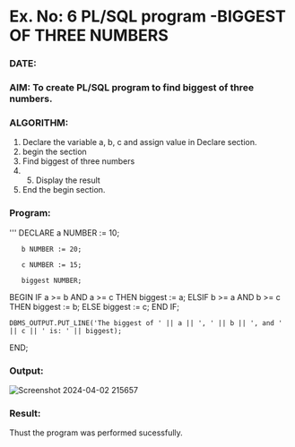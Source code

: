# Ex. No: 6 PL/SQL program -BIGGEST OF THREE NUMBERS  
### DATE: 
### AIM: To create PL/SQL program to find biggest of three numbers.

### ALGORITHM:
1. Declare the variable a, b, c and assign value in Declare section.
2. begin the section
3. Find biggest of three numbers 
4. 5. Display the result 
6. End the begin section.

### Program:
'''
 DECLARE
       a NUMBER := 10; 
       
       b NUMBER := 20; 
       
       c NUMBER := 15; 
       
       biggest NUMBER;
 BEGIN
     IF a >= b AND a >= c THEN
         biggest := a;
     ELSIF b >= a AND b >= c THEN
         biggest := b;
     ELSE
         biggest := c;
     END IF;
    
    DBMS_OUTPUT.PUT_LINE('The biggest of ' || a || ', ' || b || ', and ' || c || ' is: ' || biggest);
END;


### Output:
![Screenshot 2024-04-02 215657](https://github.com/nandhu6523/DBMS/assets/123856724/0827623e-5725-4068-b080-8944cc8644fb)




### Result:
Thust the program was performed sucessfully.
